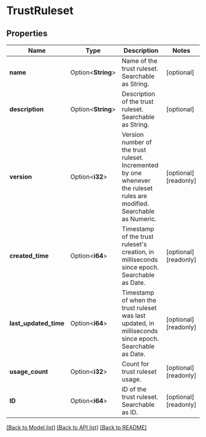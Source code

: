 # TrustRuleset

## Properties

Name | Type | Description | Notes
------------ | ------------- | ------------- | -------------
**name** | Option<**String**> | Name of the trust ruleset. Searchable as String. | [optional]
**description** | Option<**String**> | Description of the trust ruleset. Searchable as String. | [optional]
**version** | Option<**i32**> | Version number of the trust ruleset. Incremented by one whenever the ruleset rules are modified. Searchable as Numeric. | [optional][readonly]
**created_time** | Option<**i64**> | Timestamp of the trust ruleset's creation, in milliseconds since epoch. Searchable as Date. | [optional][readonly]
**last_updated_time** | Option<**i64**> | Timestamp of when the trust ruleset was last updated, in milliseconds since epoch. Searchable as Date. | [optional][readonly]
**usage_count** | Option<**i32**> | Count for trust ruleset usage. | [optional][readonly]
**ID** | Option<**i64**> | ID of the trust ruleset. Searchable as ID. | [optional][readonly]

[[Back to Model list]](../README.md#documentation-for-models) [[Back to API list]](../README.md#documentation-for-api-endpoints) [[Back to README]](../README.md)


